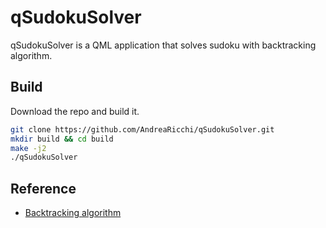 # qSudokuSolver

qSudokuSolver is a QML application that solves sudoku with backtracking algorithm.

## Build

Download the repo and build it.
```bash
git clone https://github.com/AndreaRicchi/qSudokuSolver.git
mkdir build && cd build
make -j2
./qSudokuSolver
```

## Reference
* [Backtracking algorithm](https://en.wikipedia.org/wiki/Sudoku_solving_algorithms#Backtracking)
